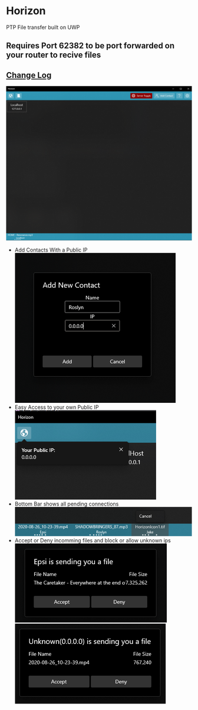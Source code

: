 # Horizon
PTP File transfer built on UWP</br>
## Requires Port 62382 to be port forwarded on your router to recive files

## [Change Log](https://github.com/EpsiRho/Horizon/blob/main/Docs/Changelog.md)</br>

![Horizon Main Page](https://github.com/EpsiRho/Horizon/blob/main/Assets/MainPage038.png)

* Add Contacts With a Public IP</br>
![Add Contact Dialog](https://github.com/EpsiRho/Horizon/blob/main/Assets/AddContact.png)
* Easy Access to your own Public IP</br>
![Public IP Button](https://github.com/EpsiRho/Horizon/blob/main/Assets/PublicIP.png)
* Bottom Bar shows all pending connections</br>
![Bottom Bar](https://github.com/EpsiRho/Horizon/blob/main/Assets/QueueList.png)
* Accept or Deny incomming files and block or allow unknown ips</br>
![Accept Deny](https://github.com/EpsiRho/Horizon/blob/main/Assets/AcceptDeny.png)</br>
![Accept Deny](https://github.com/EpsiRho/Horizon/blob/main/Assets/unknownIPAccept.png)

